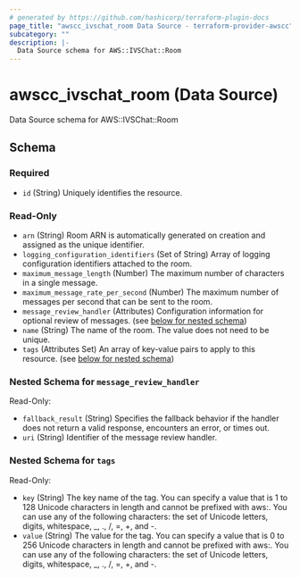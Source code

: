 ```yaml
---
# generated by https://github.com/hashicorp/terraform-plugin-docs
page_title: "awscc_ivschat_room Data Source - terraform-provider-awscc"
subcategory: ""
description: |-
  Data Source schema for AWS::IVSChat::Room
---
```


# awscc_ivschat_room (Data Source)

Data Source schema for AWS::IVSChat::Room



<!-- schema generated by tfplugindocs -->
## Schema

### Required

- `id` (String) Uniquely identifies the resource.

### Read-Only

- `arn` (String) Room ARN is automatically generated on creation and assigned as the unique identifier.
- `logging_configuration_identifiers` (Set of String) Array of logging configuration identifiers attached to the room.
- `maximum_message_length` (Number) The maximum number of characters in a single message.
- `maximum_message_rate_per_second` (Number) The maximum number of messages per second that can be sent to the room.
- `message_review_handler` (Attributes) Configuration information for optional review of messages. (see [below for nested schema](#nestedatt--message_review_handler))
- `name` (String) The name of the room. The value does not need to be unique.
- `tags` (Attributes Set) An array of key-value pairs to apply to this resource. (see [below for nested schema](#nestedatt--tags))

<a id="nestedatt--message_review_handler"></a>
### Nested Schema for `message_review_handler`

Read-Only:

- `fallback_result` (String) Specifies the fallback behavior if the handler does not return a valid response, encounters an error, or times out.
- `uri` (String) Identifier of the message review handler.


<a id="nestedatt--tags"></a>
### Nested Schema for `tags`

Read-Only:

- `key` (String) The key name of the tag. You can specify a value that is 1 to 128 Unicode characters in length and cannot be prefixed with aws:. You can use any of the following characters: the set of Unicode letters, digits, whitespace, _, ., /, =, +, and -.
- `value` (String) The value for the tag. You can specify a value that is 0 to 256 Unicode characters in length and cannot be prefixed with aws:. You can use any of the following characters: the set of Unicode letters, digits, whitespace, _, ., /, =, +, and -.
